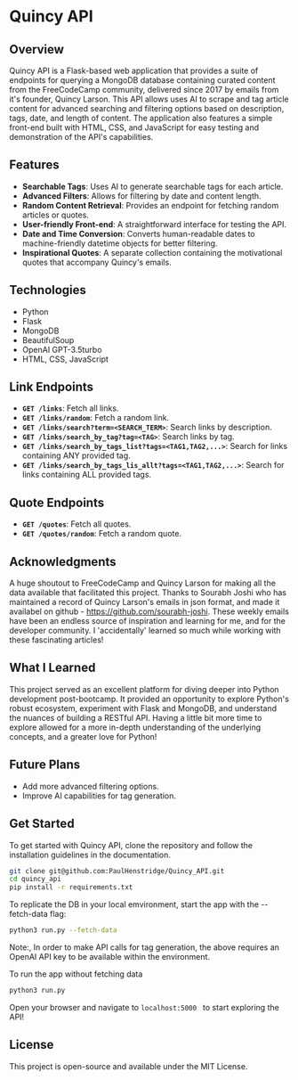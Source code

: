 # Quincy API

## Overview

Quincy API is a Flask-based web application that provides a suite of endpoints for querying a MongoDB database containing curated content from the FreeCodeCamp community, delivered since 2017 by emails from it's founder, Quincy Larson. This API allows uses AI to scrape and tag article content for advanced searching and filtering options based on description, tags, date, and length of content. The application also features a simple front-end built with HTML, CSS, and JavaScript for easy testing and demonstration of the API's capabilities.

## Features

- **Searchable Tags**: Uses AI to generate searchable tags for each article.
- **Advanced Filters**: Allows for filtering by date and content length.
- **Random Content Retrieval**: Provides an endpoint for fetching random articles or quotes.
- **User-friendly Front-end**: A straightforward interface for testing the API.
- **Date and Time Conversion**: Converts human-readable dates to machine-friendly datetime objects for better filtering.
- **Inspirational Quotes**: A separate collection containing the motivational quotes that accompany Quincy's emails.

## Technologies

- Python
- Flask
- MongoDB
- BeautifulSoup
- OpenAI GPT-3.5turbo
- HTML, CSS, JavaScript

## Link Endpoints

- **`GET /links`**: Fetch all links.
- **`GET /links/random`**: Fetch a random link.
- **`GET /links/search?term=<SEARCH_TERM>`**: Search links by description.
- **`GET /links/search_by_tag?tag=<TAG>`**: Search links by tag.
- **`GET /links/search_by_tags_list?tags=<TAG1,TAG2,...>`**: Search for links containing ANY provided tag.
- **`GET /links/search_by_tags_lis_allt?tags=<TAG1,TAG2,...>`**: Search for links containing ALL provided tags.

## Quote Endpoints

- **`GET /quotes`**: Fetch all quotes.
- **`GET /quotes/random`**: Fetch a random quote.

## Acknowledgments

A huge shoutout to FreeCodeCamp and Quincy Larson for making all the data available that facilitated this project. Thanks to Sourabh Joshi who has maintained a record of Quincy Larson's emails in json format, and made it availabel on github - https://github.com/sourabh-joshi.  These weekly emails have been an endless source of inspiration and learning for me, and for the developer community.  I 'accidentally' learned so much while working with these fascinating articles!

## What I Learned

This project served as an excellent platform for diving deeper into Python development post-bootcamp. It provided an opportunity to explore Python's robust ecosystem, experiment with Flask and MongoDB, and understand the nuances of building a RESTful API.  Having a little bit more time to explore allowed for a more in-depth understanding of the underlying concepts, and a greater love for Python!

## Future Plans

- Add more advanced filtering options.
- Improve AI capabilities for tag generation.

## Get Started

To get started with Quincy API, clone the repository and follow the installation guidelines in the documentation.

```bash
git clone git@github.com:PaulHenstridge/Quincy_API.git
cd quincy_api
pip install -r requirements.txt
```

To replicate the DB in your local emvironment, start the app with the --fetch-data flag:
```bash
python3 run.py --fetch-data
```
Note:, In order to make API calls for tag generation, the above requires an OpenAI API key to be available within the environment.

To run the app without fetching data
```bash
python3 run.py
```

Open your browser and navigate to  ```localhost:5000 ``` to start exploring the API!

## License

This project is open-source and available under the MIT License.

